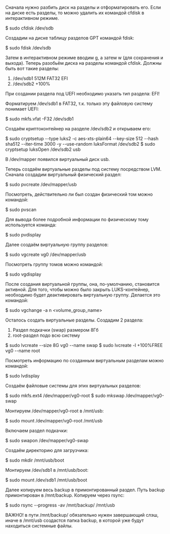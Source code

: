 Сначала нужно разбить диск на разделы и отформатировать его. Если на диске есть разделы, то можно удалить их командой cfdisk в интерактивном режиме.

$ sudo cfdisk /dev/sdb

Создадим на диске таблицу разделов GPT командой fdisk:

$ sudo fdisk /dev/sdb

Затем в интерактивном режиме вводим g, а затем w (для сохранения и выхода). Теперь разобьём диска на разделы командой cfdisk. Должны быть вот такие разделы:

1. /dev/sdb1 512M FAT32 EFI
2. /dev/sdb2 +100%

При создании раздела под UEFI необходимо указать тип раздела: EFI!

Форматируем /dev/sdb1 в FAT32, т.к. только эту файловую систему понимает UEFI:

$ sudo mkfs.vfat -F32 /dev/sdb1

Создаём криптоконтейнер на разделе /dev/sdb2 и открываем его:

$ sudo cryptsetup --type luks2 -c aes-xts-plain64 --key-size 512 --hash sha512 --iter-time 3000 -y --use-random luksFormat /dev/sdb2
$ sudo cryptsetup luksOpen /dev/sdb2 usb

В /dev/mapper появился виртуальный диск usb.

Теперь создаём виртуальные разделы под систему посредством LVM. Сначала создадим виртуальный физический раздел:

$ sudo pvcreate /dev/mapper/usb

Посмотреть, действительно ли был создан физический том можно командой:

$ sudo pvscan

Для вывода более подробной информации по физическому тому используется команда:

$ sudo pvdisplay

Далее создаём виртуальную группу разделов:

$ sudo vgcreate vg0 /dev/mapper/usb

Посмотреть группу томов можно командой:

$ sudo vgdisplay

После создания виртуальной группы, она, по-умолчанию, становится активной. Для того, чтобы можно было закрыть LUKS-контейнер, необходимо будет деактивировать виртуальную группу. Делается это командой:

$ sudo vgchange -a n <volume_group_name>

Осталось создать виртуальные разделы. Создадим 2 раздела:

1. Раздел подкачки (swap) размером 8Гб
2. root-раздел подо всю систему

$ sudo lvcreate --size 8G vg0 --name swap
$ sudo lvcreate -l +100%FREE vg0 --name root

Посмотреть информацию по созданным виртуальным разделам можно командой:

$ sudo lvdisplay

Создаём файловые системы для этих виртуальных разделов:

$ sudo mkfs.ext4 /dev/mapper/vg0-root
$ sudo mkswap /dev/mapper/vg0-swap

Монтируем /dev/mapper/vg0-root в /mnt/usb:

$ sudo mount /dev/mapper/vg0-root /mnt/usb

Включаем раздел подкачки:

$ sudo swapon /dev/mapper/vg0-swap

Создаём директорию для загрузчика:

$ sudo mkdir /mnt/usb/boot

Монтируем /dev/sdb1 в /mnt/usb/boot:

$ sudo mount /dev/sdb1 /mnt/usb/boot

Далее копируем весь backup в примонтированный раздел. Путь backup примонтирован в /mnt/backup. Копируем через rsync:

$ sudo rsync --progress -av /mnt/backup/ /mnt/usb

ВАЖНО! в пути /mnt/backup/ обязательно нужен завершающий слэш, иначе в /mnt/usb создастся папка backup, в которой уже будут находиться системные файлы.
